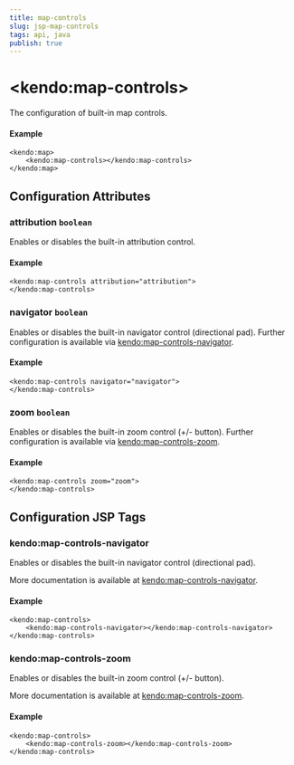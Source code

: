 ```yaml
---
title: map-controls
slug: jsp-map-controls
tags: api, java
publish: true
---
```


# \<kendo:map-controls\>

The configuration of built-in map controls.

#### Example
    <kendo:map>
        <kendo:map-controls></kendo:map-controls>
    </kendo:map>

## Configuration Attributes

### attribution `boolean`

Enables or disables the built-in attribution control.

#### Example
    <kendo:map-controls attribution="attribution">
    </kendo:map-controls>

### navigator `boolean`

Enables or disables the built-in navigator control (directional pad). Further configuration is available via [kendo:map-controls-navigator](#kendo-map-controls-navigator). 

#### Example
    <kendo:map-controls navigator="navigator">
    </kendo:map-controls>

### zoom `boolean`

Enables or disables the built-in zoom control (+/- button). Further configuration is available via [kendo:map-controls-zoom](#kendo-map-controls-zoom). 

#### Example
    <kendo:map-controls zoom="zoom">
    </kendo:map-controls>


##  Configuration JSP Tags

### kendo:map-controls-navigator

Enables or disables the built-in navigator control (directional pad).

More documentation is available at [kendo:map-controls-navigator](map/controls-navigator).

#### Example

    <kendo:map-controls>
        <kendo:map-controls-navigator></kendo:map-controls-navigator>
    </kendo:map-controls>

### kendo:map-controls-zoom

Enables or disables the built-in zoom control (+/- button).

More documentation is available at [kendo:map-controls-zoom](map/controls-zoom).

#### Example

    <kendo:map-controls>
        <kendo:map-controls-zoom></kendo:map-controls-zoom>
    </kendo:map-controls>

 
